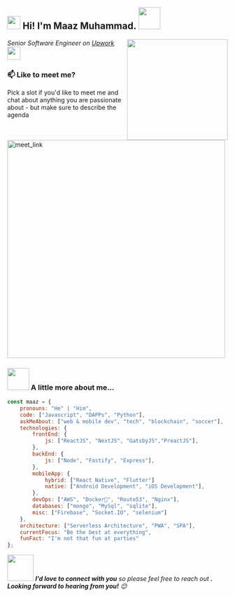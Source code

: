 <h2><img src="https://emojis.slackmojis.com/emojis/images/1531849430/4246/blob-sunglasses.gif?1531849430" width="30"/> Hi! I'm Maaz Muhammad. <img src="https://media.giphy.com/media/12oufCB0MyZ1Go/giphy.gif" width="50"></h2>
<img align='right' src="https://media.giphy.com/media/M9gbBd9nbDrOTu1Mqx/giphy.gif" width="230">
<p><em>Senior Software Engineer on <a href="https://www.upwork.com/freelancers/~0171ac607faa3167b4"> Upwork
</a><img src="https://media.giphy.com/media/WUlplcMpOCEmTGBtBW/giphy.gif" width="30"> 
</em></p>

### 📫 Like to meet me?

Pick a slot if you'd like to meet me and chat about anything you are passionate about - but make sure to describe the agenda

<a href="https://calendly.com/maazmuhammad9266/30min" target="_blank"><img width="498" alt="meet_link" src="https://user-images.githubusercontent.com/15426564/144297439-f530f383-e73e-41e0-9914-a9b7d3f432e5.png"></a>

### <img src="https://media.giphy.com/media/VgCDAzcKvsR6OM0uWg/giphy.gif" width="50"> A little more about me...

```javascript
const maaz = {
    pronouns: "He" | "Him",
    code: ["Javascript", "DAPPs", "Python"],
    askMeAbout: ["web & mobile dev", "tech", "blockchain", "soccer"],
    technologies: {
        frontEnd: {
            js: ["ReactJS", "NextJS", "GatsbyJS","PreactJS"],
        },
        backEnd: {
            js: ["Node", "Fastify", "Express"],
        },
        mobileApp: {
            hybrid: ["React Native", "Flutter"]
            native: ["Android Development", "iOS Development"],
        },
        devOps: ["AWS", "Docker🐳", "Route53", "Nginx"],
        databases: ["mongo", "MySql", "sqlite"],
        misc: ["Firebase", "Socket.IO", "selenium"]
    },
    architecture: ["Serverless Architecture", "PWA", "SPA"],
    currentFocus: "Be the best at everything",
    funFact: "I'm not that fun at parties"
};
```

<img src="https://media.giphy.com/media/LnQjpWaON8nhr21vNW/giphy.gif" width="60"> <em><b>I'd love to connect with you</b> so please feel free to reach out <b>. Looking forward to hearing from you!</b> 😊</em>
